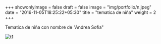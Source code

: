 +++
showonlyimage = false
draft = false
image = "img/portfolio/n.jpeg"
date = "2016-11-05T18:25:22+05:30"
title = "tematica de niña"
weight = 2
+++

Tematica de niña con nombre de "Andrea Sofia"

<!--more-->

![t1][1]

[1]: /img/n.jpeg 

